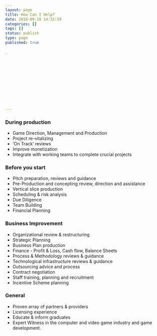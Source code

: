 ```yaml
---
layout: page
title: How Can I Help?
date: 2010-09-16 14:32:59
categories: []
tags: []
status: publish
type: page
published: true

_












---
```

### During production

-   Game Direction, Management and Production
-   Project re-vitalizing
-   ‘On Track’ reviews
-   Improve monetization
-   Integrate with working teams to complete crucial projects

### Before you start

-   Pitch preparation, reviews and guidance
-   Pre-Production and concepting review, direction and assistance
-   Vertical slice production
-   Scheduling & risk analysis
-   Due Diligence
-   Team Building
-   Financial Planning

### Business Improvement

-   Organizational review & restructuring
-   Strategic Planning
-   Business Plan production
-   Finance - Profit & Loss, Cash flow, Balance Sheets
-   Process & Methodology reviews & guidance
-   Technological infrastructure reviews & guidance
-   Outsourcing advice and process
-   Contract negotiation
-   Staff training, planning and recruitment
-   Incentive Scheme planning

### General

-   Proven array of partners & providers
-   Licensing experience
-   Educate & inform graduates
-   Expert Witness in the computer and video game industry and game
    development.

